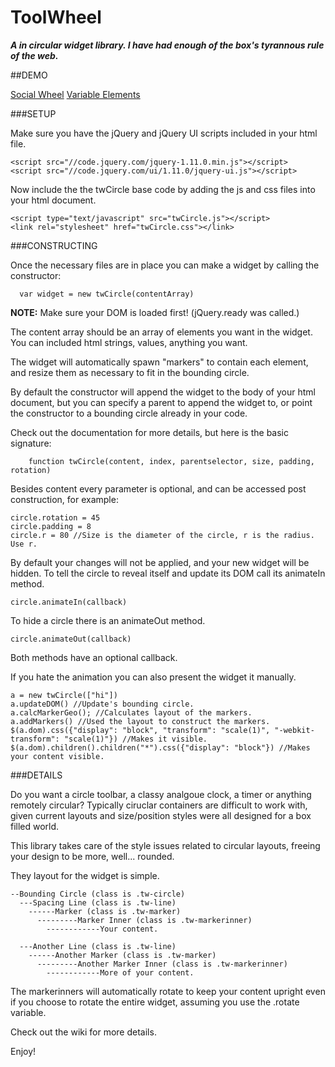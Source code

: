 ToolWheel
===============

***A in circular widget library. I have had enough of the box's tyrannous rule of the web.***



##DEMO

[Social Wheel]("http://htmlpreview.github.io/?https://github.com/droghio/ToolWheel/blob/master/SocialWheelDemo/index.html")
[Variable Elements]("http://htmlpreview.github.io/?https://github.com/droghio/ToolWheel/blob/master/SocialWheelDemo/index.html")



###SETUP

Make sure you have the jQuery and jQuery UI scripts included in your html file.

    <script src="//code.jquery.com/jquery-1.11.0.min.js"></script>
    <script src="//code.jquery.com/ui/1.11.0/jquery-ui.js"></script>


Now include the the twCircle base code by adding the js and css files into your html document.

    <script type="text/javascript" src="twCircle.js"></script>
    <link rel="stylesheet" href="twCircle.css"></link>

  
  
###CONSTRUCTING

Once the necessary files are in place you can make a widget by calling the constructor:

      var widget = new twCircle(contentArray)
  
**NOTE:** Make sure your DOM is loaded first! (jQuery.ready was called.)
  
The content array should be an array of elements you want in the widget.
You can included html strings, values, anything you want.

The widget will automatically spawn "markers" to contain each element, and resize them as necessary to fit in the bounding circle.

By default the constructor will append the widget to the body of your html document, but you can specify a parent to append the widget to, or point the constructor to a bounding circle already in your code.

Check out the documentation for more details, but here is the basic signature:
        
        function twCircle(content, index, parentselector, size, padding, rotation)
    
Besides content every parameter is optional, and can be accessed post construction, for example:

    circle.rotation = 45
    circle.padding = 8
    circle.r = 80 //Size is the diameter of the circle, r is the radius. Use r.
       
By default your changes will not be applied, and your new widget will be hidden.
To tell the circle to reveal itself and update its DOM call its animateIn method.

    circle.animateIn(callback)
  
To hide a circle there is an animateOut method.

    circle.animateOut(callback)
  
Both methods have an optional callback.
        
If you hate the animation you can also present the widget it manually.

    a = new twCircle(["hi"])
    a.updateDOM() //Update's bounding circle.
    a.calcMarkerGeo(); //Calculates layout of the markers.
    a.addMarkers() //Used the layout to construct the markers.
    $(a.dom).css({"display": "block", "transform": "scale(1)", "-webkit-transform": "scale(1)"}) //Makes it visible.
    $(a.dom).children().children("*").css({"display": "block"}) //Makes your content visible.





###DETAILS

Do you want a circle toolbar, a classy analgoue clock, a timer or anything remotely circular?
Typically ciruclar containers are difficult to work with, given current layouts and size/position styles were all designed for a box filled world.

This library takes care of the style issues related to circular layouts, freeing your design to be more, well... rounded.

They layout for the widget is simple.

```
--Bounding Circle (class is .tw-circle)
  ---Spacing Line (class is .tw-line)
    ------Marker (class is .tw-marker)
      ---------Marker Inner (class is .tw-markerinner)
        ------------Your content.
        
  ---Another Line (class is .tw-line)
    ------Another Marker (class is .tw-marker)
      ---------Another Marker Inner (class is .tw-markerinner)
        ------------More of your content.
```
        
The markerinners will automatically rotate to keep your content upright even if you choose to rotate the entire widget, assuming you use the .rotate variable.

Check out the wiki for more details.

Enjoy!
